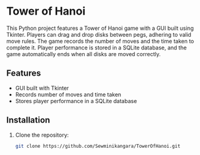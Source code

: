 # Tower of Hanoi  

This Python project features a Tower of Hanoi game with a GUI built using Tkinter. Players can drag and drop disks between pegs, adhering to valid move rules. The game records the number of moves and the time taken to complete it. Player performance is stored in a SQLite database, and the game automatically ends when all disks are moved correctly.  

## Features  

- GUI built with Tkinter  
- Records number of moves and time taken  
- Stores player performance in a SQLite database  

## Installation  

1. Clone the repository:  
   ```bash  
   git clone https://github.com/Sewminikangara/TowerOfHanoi.git
